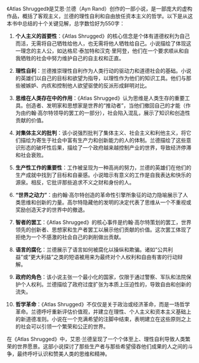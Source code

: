 《Atlas Shrugged》是艾恩·兰德（Ayn Rand）创作的一部小说，是一部庞大的虚构作品，概括了客观主义，兰德的理性自利和自由放任资本主义的哲学。以下是从这本书中总结的十个关键见解，总字数恰好为550字：

1. **个人主义的首要性**：《Atlas Shrugged》的核心信念是个体有道德权利为自己而活，无需将自己牺牲给他人，也无需将他人牺牲给自己。小说描绘了体现这一理念的主人公，如达格尼·泰加特和汉克·里阿登，他们在一个要求顺从和自我牺牲的社会中努力维护自己的自主权和正直。

2. **理性自利**：兰德推崇理性自利作为人类行动的驱动力和道德社会的基础。小说的英雄们以自己的目标和欲望为指导，以理性作为他们的知识工具。他们与那些被嫉妒、内疚和控制他人欲望驱使的反派形成鲜明对比。

3. **思维在人类存在中的作用**：《Atlas Shrugged》认为思维是人类生存的重要工具。创造者、发明家和思想家是世界的“推动者”，当他们撤回自己的才能（作为由约翰·高尔特领导的罢工的一部分），社会陷入混乱，展示了知识和创造性贡献的价值。

4. **对集体主义的批判**：该小说强烈批判了集体主义、社会主义和利他主义，将它们描绘为寄生于社会中富有生产力和创新能力的人的体制。兰德描绘了这些意识形态的破坏性后果，描绘了一个政府越来越控制产业的世界，导致经济停滞和社会衰败。

5. **生产性工作的重要性**：工作被呈现为一种高尚的努力，兰德的英雄们在他们的生产成就中找到了目标和自豪感。小说暗示有意义的工作是自我表达和快乐的源泉。相反，它批评那些追求不义之财和身份的人。

6. **“世界之动力”**：由约翰·高尔特创造的革命性引擎所象征的动力隐喻展示了人类思维和创新的力量。高尔特隐藏他的发明的决定代表了思维从一个不重视或奖励创造天才的世界中的撤退。

7. **智者的罢工**：《Atlas Shrugged》的核心事件是约翰·高尔特策划的罢工，世界领先的创新者、思想家和生产者罢工以展示他们贡献的价值。这次罢工体现了拒绝为一个不感激的社会自己的剥削做出贡献。

8. **语言的腐化**：兰德展示了语言如何被腐化以操纵和欺骗。诸如“公共利益”或“更大利益”之类的短语被用来为最终对个人权利和自由有害的行动辩解。

9. **政府的角色**：该小说主张一个最小化的国家，仅限于通过警察、军队和法院保护个人权利。兰德描绘了政府过度扩张为本质上压迫性的，导致自由和创新的流失。

10. **哲学革命**：《Atlas Shrugged》不仅仅是关于政治或经济革命，而是一场哲学革命。兰德呼吁重新评估价值观，并建立在理性、个人主义和资本主义基础上的新道德准则。小说在一个充满希望的注脚中结束，表明建立在这些原则之上的社会可以引领一个繁荣和公正的世界。

在《Atlas Shrugged》中，艾恩·兰德呈现了一个个体至上、理性自利导致人类繁荣的世界愿景。这部小说探讨了那些生产者与那些希望侵吞他们成果的人之间的斗争，最终呼吁认识和赞美人类的思维和精神。